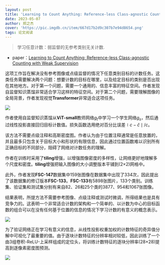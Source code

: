 ```yaml
---
layout: post
title: 'Learning to Count Anything: Reference-less Class-agnostic Counting with Weak Supervision'
date: 2023-05-07
author: 郑之杰
cover: 'https://pic.imgdb.cn/item/667d17b2d9c307b7e94d8654.png'
tags: 论文阅读
---
```


> 学习任意计数：弱监督的无参考类别无关计数.

- paper：[Learning to Count Anything: Reference-less Class-agnostic Counting with Weak Supervision](https://arxiv.org/abs/2205.10203)

这项工作旨在解决没有参考图像或点级监督的情况下任意类别目标的计数任务。这类任务需要解决两个问题：想要计数的目标在哪里，以及给定目标的类别是否出现在其他地方。对于第一个问题，需要一个通用的、信息丰富的特征空间。作者发现自监督知识蒸馏非常适合学习这样的特征空间。对于第二个问题，需要理解图像的全局背景，作者发现视觉**Transformer**非常适合这项任务。

![](https://pic.imgdb.cn/item/667d1a2bd9c307b7e951c201.png)

作者使用自监督知识蒸馏从**ViT-small**教师网络$g_t$中学习一个学生网络$g_s$，然后通过线性投影直接回归目标计数值。损失函数选用绝对百分比误差$\mid c -\hat{c}\mid / c$。

该方法不需要点级注释和高斯密度图。作者认为由于位置注释通常是任意放置的，并且最多只包含关于目标大小和形状的有限信息，因此通过位置函数难以识别所有正确目标的不同部分，阻碍了网络对计数任务的理解。

作者在训练时采用了**tiling**增强，以增强图像密度的多样性，让网络更好地理解多个尺度和密度。**tiling**增强把输入图像的大小调整版本平铺到(2×2)网格中。

此外，作者发现**FSC-147**数据集中159张图像在数据集中出现了334次，因此提出了该数据集的修订版本**FSC-133**。**FSC-133**有5898张图片，133个类别。训练集、验证集和测试集分别有来自82、26和25个类的3877、954和1067张图像。

结果表明，所提方法不需要参考图像、点级注释或测试时微调，所得结果也是具有竞争力的。这表明一个非常适合计数的架构和一个简单的、以计数为中心的目标函数的组合可以在没有任何基于位置的信息的情况下学习计数的有意义的概念表示。

![](https://pic.imgdb.cn/item/667d1f2ed9c307b7e95b297d.png)

为了验证网络正在学习有意义的信息，从线性投影权重加权的计数特征的奇异值分解中可视化了最重要的值。由于逐块计数特征的分辨率相对较低，因此训练了一个由3组卷积-ReLU-上采样组成的定位头，将训练计数特征的逐块分辨率(28×28)提高到逐像素密度图预测。

![](https://pic.imgdb.cn/item/667d1f4ed9c307b7e95b5db7.png)